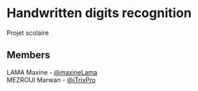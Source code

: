 # Handwritten digits recognition
Projet scolaire 

## Members

LAMA Maxine - [@maxineLama](https://github.com/maxineLama) 
<br>
MEZROUI Marwan - [@iTrixPro](https://github.com/iTrixPro)
